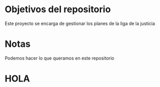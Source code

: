 # Objetivos del repositorio

Este proyecto se encarga de gestionar los planes de la liga de la justicia

# Notas

Podemos hacer lo que queramos en este repositorio

# HOLA

